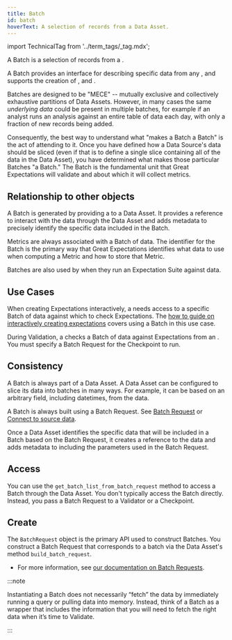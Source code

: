 ```yaml
---
title: Batch
id: batch
hoverText: A selection of records from a Data Asset.
---
```

import TechnicalTag from '../term_tags/_tag.mdx';

A Batch is a selection of records from a <TechnicalTag relative="../" tag="data_asset" text="Data Asset" />.

A Batch provides an interface for describing specific data from any <TechnicalTag relative="../" tag="datasource" text="Data Source" />, and supports the creation of <TechnicalTag relative="../" tag="metric" text="Metrics" />, and <TechnicalTag relative="../" tag="validation" text="Validations" />.

Batches are designed to be "MECE" -- mutually exclusive and collectively exhaustive partitions of Data Assets. However, in many cases the same *underlying data* could be present in multiple batches, for example if an analyst runs an analysis against an entire table of data each day, with only a fraction of new records being added.

Consequently, the best way to understand what "makes a Batch a Batch" is the act of attending to it. Once you have defined how a Data Source's data should be sliced (even if that is to define a single slice containing all of the data in the Data Asset), you have determined what makes those particular Batches "a Batch."  The Batch is the fundamental unit that Great Expectations will validate and about which it will collect metrics.

## Relationship to other objects

A Batch is generated by providing a <TechnicalTag relative="../" tag="batch_request" text="Batch Request" /> to a Data Asset. It provides a reference to interact with the data through the Data Asset and adds metadata to precisely identify the specific data included in the Batch.

Metrics are always associated with a Batch of data. The identifier for the Batch is the primary way that Great Expectations identifies what data to use when computing a Metric and how to store that Metric.

Batches are also used by <TechnicalTag relative="../" tag="validator" text="Validators" /> when they run an Expectation Suite against data.

## Use Cases

When creating Expectations interactively, a <TechnicalTag relative="../" tag="validator" text="Validator" /> needs access to a specific Batch of data against which to check Expectations. The [how to guide on interactively creating expectations](../guides/expectations/how_to_create_and_edit_expectations_with_instant_feedback_from_a_sample_batch_of_data.md) covers using a Batch in this use case.

During Validation, a <TechnicalTag relative="../" tag="checkpoint" text="Checkpoint" /> checks a Batch of data against Expectations from an <TechnicalTag relative="../" tag="expectation_suite" text="Expectation Suite" />. You must specify a Batch Request for the Checkpoint to run.

## Consistency

A Batch is always part of a Data Asset. A Data Asset can be configured to slice its data into batches in many ways. For example, it can be based on an arbitrary field, including datetimes, from the data.

A Batch is always built using a Batch Request. See [Batch Request](./batch_request.md) or [Connect to source data](../guides/connecting_to_your_data/connect_to_data_lp.md).

Once a Data Asset identifies the specific data that will be included in a Batch based on the Batch Request, it creates a reference to the data and adds metadata to including the parameters used in the Batch Request.

## Access

You can use the `get_batch_list_from_batch_request` method to access a Batch through the Data Asset. You don't typically access the Batch directly. Instead, you pass a Batch Request to a Validator or a Checkpoint.

## Create

The `BatchRequest` object is the primary API used to construct Batches. You construct a Batch Request that corresponds to a batch via the Data Asset's method `build_batch_request`.

- For more information, see [our documentation on Batch Requests](./batch_request.md).

:::note

Instantiating a Batch does not necessarily “fetch” the data by immediately running a query or pulling data into memory. Instead, think of a Batch as a wrapper that includes the information that you will need to fetch the right data when it’s time to Validate.

:::

